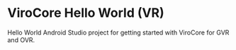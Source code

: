 # ViroCore Hello World (VR)

Hello World Android Studio project for getting started with ViroCore for GVR and OVR.
